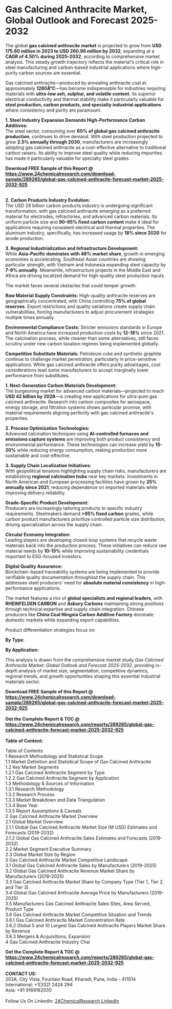 <h1>Gas Calcined Anthracite Market, Global Outlook and Forecast 2025-2032</h1><p>The global <strong>gas calcined anthracite market</strong> is projected to grow from <strong>USD 175.60 million in 2023 to USD 260.96 million by 2032</strong>, expanding at a <strong>CAGR of 4.50% during 2025–2032</strong>, according to comprehensive market analysis. This steady growth trajectory reflects the material's critical role in steel manufacturing and carbon-based industrial applications where high-purity carbon sources are essential.</p><p>Gas calcined anthracite—produced by annealing anthracite coal at approximately <strong>1280Â°C</strong>—has become indispensable for industries requiring materials with <strong>ultra-low ash, sulphur, and volatile content</strong>. Its superior electrical conductivity and thermal stability make it particularly valuable for <strong>steel production, carbon products, and specialty industrial applications</strong> where consistency and purity are paramount.</p><p><strong>1. Steel Industry Expansion Demands High-Performance Carbon Additives:</strong><br>
The steel sector, consuming over <strong>60% of global gas calcined anthracite production</strong>, continues to drive demand. With steel production projected to grow <strong>2.5% annually through 2030</strong>, manufacturers are increasingly adopting gas calcined anthracite as a cost-effective alternative to traditional carbon raisers. Its ability to improve steel quality while reducing impurities has made it particularly valuable for specialty steel grades.</p><div><b>Download FREE Sample of this Report @ 
            <a href="https://www.24chemicalresearch.com/download-sample/289265/global-gas-calcined-anthracite-forecast-market-2025-2032-925">
            https://www.24chemicalresearch.com/download-sample/289265/global-gas-calcined-anthracite-forecast-market-2025-2032-925</a></b></div><br><p><strong>2. Carbon Products Industry Evolution:</strong><br>
The USD 28 billion carbon products industry is undergoing significant transformation, with gas calcined anthracite emerging as a preferred material for electrodes, refractories, and advanced carbon materials. Its uniform particle size and <strong>90-95% fixed carbon content</strong> make it ideal for applications requiring consistent electrical and thermal properties. The aluminum industry, specifically, has increased usage by <strong>18% since 2020</strong> for anode production.</p><p><strong>3. Regional Industrialization and Infrastructure Development:</strong><br>
While <strong>Asia-Pacific dominates with 48% market share</strong>, growth in emerging economies is accelerating. Southeast Asian countries are showing particular strength, with Vietnam and Indonesia expanding steel capacity by <strong>7-9% annually</strong>. Meanwhile, infrastructure projects in the Middle East and Africa are driving localized demand for high-quality steel production inputs.</p><p>The market faces several obstacles that could temper growth:</p><p><strong>Raw Material Supply Constraints:</strong> High-quality anthracite reserves are geographically concentrated, with China controlling <strong>75% of global reserves</strong>. Export restrictions and quality variations create supply chain vulnerabilities, forcing manufacturers to adjust procurement strategies multiple times annually.</p><p><strong>Environmental Compliance Costs:</strong> Stricter emissions standards in Europe and North America have increased production costs by <strong>12-18%</strong> since 2021. The calcination process, while cleaner than some alternatives, still faces scrutiny under new carbon taxation regimes being implemented globally.</p><p><strong>Competitive Substitute Materials:</strong> Petroleum coke and synthetic graphite continue to challenge market penetration, particularly in price-sensitive applications. While gas calcined anthracite offers purity advantages, cost considerations lead some manufacturers to accept marginally lower performance from substitutes.</p><p><strong>1. Next-Generation Carbon Materials Development:</strong><br>
The burgeoning market for advanced carbon materials—projected to reach <strong>USD 42 billion by 2028</strong>—is creating new applications for ultra-pure gas calcined anthracite. Research into carbon composites for aerospace, energy storage, and filtration systems shows particular promise, with material requirements aligning perfectly with gas calcined anthracite's properties.</p><p><strong>2. Process Optimization Technologies:</strong><br>
Advanced calcination techniques using <strong>AI-controlled furnaces and emissions capture systems</strong> are improving both product consistency and environmental performance. These technologies can increase yield by <strong>15-20%</strong> while reducing energy consumption, making production more sustainable and cost-effective.</p><p><strong>3. Supply Chain Localization Initiatives:</strong><br>
With geopolitical tensions highlighting supply chain risks, manufacturers are establishing <strong>regional calcination hubs</strong> near key markets. Investments in North American and European processing facilities have grown by <strong>25% annually since 2021</strong>, reducing dependence on imported materials while improving delivery reliability.</p><p><strong>Grade-Specific Product Development:</strong><br>
    Producers are increasingly tailoring products to specific industry requirements. Steelmakers demand <strong>&gt;95% fixed carbon</strong> grades, while carbon product manufacturers prioritize controlled particle size distribution, driving specialization across the supply chain.</p><p><strong>Circular Economy Integration:</strong><br>
    Leading players are developing closed-loop systems that recycle waste materials back into the production process. These initiatives can reduce raw material needs by <strong>10-15%</strong> while improving sustainability credentials important to ESG-focused investors.</p><p><strong>Digital Quality Assurance:</strong><br>
    Blockchain-based traceability systems are being implemented to provide verifiable quality documentation throughout the supply chain. This addresses steel producers' need for <strong>absolute material consistency</strong> in high-performance applications.</p><p>The market features a mix of <strong>global specialists and regional leaders</strong>, with <strong>RHEINFELDEN CARBON</strong> and <strong>Asbury Carbons</strong> maintaining strong positions through technical expertise and supply chain integration. Chinese producers like <strong>China Coal Ningxia Carbon Additive Factory</strong> dominate domestic markets while expanding export capabilities.</p><p>Product differentiation strategies focus on:</p><p><strong>By Type:</strong></p><p><strong>By Application:</strong></p><p>This analysis is drawn from the comprehensive market study <em>Gas Calcined Anthracite Market: Global Outlook and Forecast 2025-2032</em>, providing in-depth analysis of market size, segmentation, competitive dynamics, regional trends, and growth opportunities shaping this essential industrial materials sector.</p><div><b>Download FREE Sample of this Report @ 
            <a href="https://www.24chemicalresearch.com/download-sample/289265/global-gas-calcined-anthracite-forecast-market-2025-2032-925">
            https://www.24chemicalresearch.com/download-sample/289265/global-gas-calcined-anthracite-forecast-market-2025-2032-925</a></b></div><br><div><b>Get the Complete Report & TOC @ 
            <a href="https://www.24chemicalresearch.com/reports/289265/global-gas-calcined-anthracite-forecast-market-2025-2032-925">
            https://www.24chemicalresearch.com/reports/289265/global-gas-calcined-anthracite-forecast-market-2025-2032-925</a></b></div><br>
            <b>Table of Content:</b><p>Table of Contents<br />
1 Research Methodology and Statistical Scope<br />
1.1 Market Definition and Statistical Scope of Gas Calcined Anthracite<br />
1.2 Key Market Segments<br />
1.2.1 Gas Calcined Anthracite Segment by Type<br />
1.2.2 Gas Calcined Anthracite Segment by Application<br />
1.3 Methodology & Sources of Information<br />
1.3.1 Research Methodology<br />
1.3.2 Research Process<br />
1.3.3 Market Breakdown and Data Triangulation<br />
1.3.4 Base Year<br />
1.3.5 Report Assumptions & Caveats<br />
2 Gas Calcined Anthracite Market Overview<br />
2.1 Global Market Overview<br />
2.1.1 Global Gas Calcined Anthracite Market Size (M USD) Estimates and Forecasts (2019-2032)<br />
2.1.2 Global Gas Calcined Anthracite Sales Estimates and Forecasts (2019-2032)<br />
2.2 Market Segment Executive Summary<br />
2.3 Global Market Size by Region<br />
3 Gas Calcined Anthracite Market Competitive Landscape<br />
3.1 Global Gas Calcined Anthracite Sales by Manufacturers (2019-2025)<br />
3.2 Global Gas Calcined Anthracite Revenue Market Share by Manufacturers (2019-2025)<br />
3.3 Gas Calcined Anthracite Market Share by Company Type (Tier 1, Tier 2, and Tier 3)<br />
3.4 Global Gas Calcined Anthracite Average Price by Manufacturers (2019-2025)<br />
3.5 Manufacturers Gas Calcined Anthracite Sales Sites, Area Served, Product Type<br />
3.6 Gas Calcined Anthracite Market Competitive Situation and Trends<br />
3.6.1 Gas Calcined Anthracite Market Concentration Rate<br />
3.6.2 Global 5 and 10 Largest Gas Calcined Anthracite Players Market Share by Revenue<br />
3.6.3 Mergers & Acquisitions, Expansion<br />
4 Gas Calcined Anthracite Industry Chai</p><div><b>Get the Complete Report & TOC @ 
            <a href="https://www.24chemicalresearch.com/reports/289265/global-gas-calcined-anthracite-forecast-market-2025-2032-925">
            https://www.24chemicalresearch.com/reports/289265/global-gas-calcined-anthracite-forecast-market-2025-2032-925</a></b></div><br><b>CONTACT US:</b><br>
            203A, City Vista, Fountain Road, Kharadi, Pune, India - 411014<br>
            International: +1(332) 2424 294<br>
            Asia: +91 9169162030 <br><br>
            Follow Us On LinkedIn: <a href="https://www.linkedin.com/company/24chemicalresearch/">24ChemicalResearch LinkedIn</a>